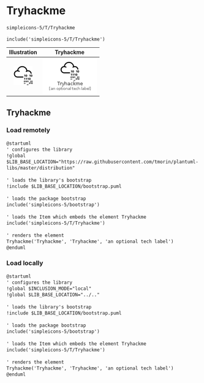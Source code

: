 # Tryhackme


```text
simpleicons-5/T/Tryhackme
```

```text
include('simpleicons-5/T/Tryhackme')
```



| Illustration | Tryhackme |
| :---: | :---: |
| ![illustration for Illustration](../../simpleicons-5/T/Tryhackme.png) | ![illustration for Tryhackme](../../simpleicons-5/T/Tryhackme.Local.png) |




## Tryhackme

### Load remotely
```plantuml
@startuml
' configures the library
!global $LIB_BASE_LOCATION="https://raw.githubusercontent.com/tmorin/plantuml-libs/master/distribution"

' loads the library's bootstrap
!include $LIB_BASE_LOCATION/bootstrap.puml

' loads the package bootstrap
include('simpleicons-5/bootstrap')

' loads the Item which embeds the element Tryhackme
include('simpleicons-5/T/Tryhackme')

' renders the element
Tryhackme('Tryhackme', 'Tryhackme', 'an optional tech label')
@enduml
```

### Load locally
```plantuml
@startuml
' configures the library
!global $INCLUSION_MODE="local"
!global $LIB_BASE_LOCATION="../.."

' loads the library's bootstrap
!include $LIB_BASE_LOCATION/bootstrap.puml

' loads the package bootstrap
include('simpleicons-5/bootstrap')

' loads the Item which embeds the element Tryhackme
include('simpleicons-5/T/Tryhackme')

' renders the element
Tryhackme('Tryhackme', 'Tryhackme', 'an optional tech label')
@enduml
```

